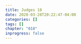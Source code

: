 ```yaml
---
title: Judges 18
date: 2020-03-28T20:22:47-04:00
categories: []
tags: []
chapter: "018"
inprogress: false
---
```


